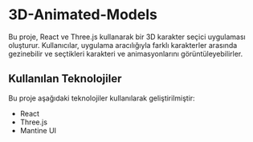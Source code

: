 # 3D-Animated-Models

Bu proje, React ve Three.js kullanarak bir 3D karakter seçici uygulaması oluşturur. Kullanıcılar, uygulama aracılığıyla farklı karakterler arasında gezinebilir ve seçtikleri karakteri ve animasyonlarını görüntüleyebilirler.

## Kullanılan Teknolojiler

Bu proje aşağıdaki teknolojiler kullanılarak geliştirilmiştir:
- React
- Three.js
- Mantine UI

